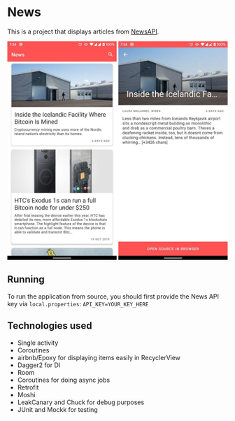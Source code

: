 # News
This is a project that displays articles from [NewsAPI](https://newsapi.org/).

<img src="media/news_1.jpg" width="250"> <img src="media/news_2.jpg" width="250">

## Running 
To run the application from source, you should first provide the News API key via `local.properties`: 
`API_KEY=YOUR_KEY_HERE`

## Technologies used
- Single activity 
- Coroutines
- airbnb/Epoxy for displaying items easily in RecyclerView 
- Dagger2 for DI
- Room 
- Coroutines for doing async jobs
- Retrofit
- Moshi 
- LeakCanary and Chuck for debug purposes
- JUnit and Mockk for testing 

